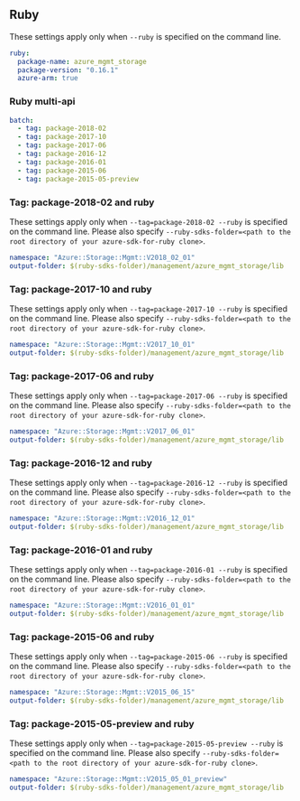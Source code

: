 ## Ruby

These settings apply only when `--ruby` is specified on the command line.

``` yaml $(ruby)
ruby:
  package-name: azure_mgmt_storage
  package-version: "0.16.1"
  azure-arm: true
```

### Ruby multi-api

``` yaml $(ruby) && $(multiapi)
batch:
  - tag: package-2018-02
  - tag: package-2017-10
  - tag: package-2017-06
  - tag: package-2016-12
  - tag: package-2016-01
  - tag: package-2015-06
  - tag: package-2015-05-preview
```

### Tag: package-2018-02 and ruby

These settings apply only when `--tag=package-2018-02 --ruby` is specified on the command line.
Please also specify `--ruby-sdks-folder=<path to the root directory of your azure-sdk-for-ruby clone>`.

``` yaml $(tag) == 'package-2018-02' && $(ruby)
namespace: "Azure::Storage::Mgmt::V2018_02_01"
output-folder: $(ruby-sdks-folder)/management/azure_mgmt_storage/lib
```

### Tag: package-2017-10 and ruby

These settings apply only when `--tag=package-2017-10 --ruby` is specified on the command line.
Please also specify `--ruby-sdks-folder=<path to the root directory of your azure-sdk-for-ruby clone>`.

``` yaml $(tag) == 'package-2017-10' && $(ruby)
namespace: "Azure::Storage::Mgmt::V2017_10_01"
output-folder: $(ruby-sdks-folder)/management/azure_mgmt_storage/lib
```

### Tag: package-2017-06 and ruby

These settings apply only when `--tag=package-2017-06 --ruby` is specified on the command line.
Please also specify `--ruby-sdks-folder=<path to the root directory of your azure-sdk-for-ruby clone>`.

``` yaml $(tag) == 'package-2017-06' && $(ruby)
namespace: "Azure::Storage::Mgmt::V2017_06_01"
output-folder: $(ruby-sdks-folder)/management/azure_mgmt_storage/lib
```

### Tag: package-2016-12 and ruby

These settings apply only when `--tag=package-2016-12 --ruby` is specified on the command line.
Please also specify `--ruby-sdks-folder=<path to the root directory of your azure-sdk-for-ruby clone>`.

``` yaml $(tag) == 'package-2016-12' && $(ruby)
namespace: "Azure::Storage::Mgmt::V2016_12_01"
output-folder: $(ruby-sdks-folder)/management/azure_mgmt_storage/lib
```

### Tag: package-2016-01 and ruby

These settings apply only when `--tag=package-2016-01 --ruby` is specified on the command line.
Please also specify `--ruby-sdks-folder=<path to the root directory of your azure-sdk-for-ruby clone>`.

``` yaml $(tag) == 'package-2016-01' && $(ruby)
namespace: "Azure::Storage::Mgmt::V2016_01_01"
output-folder: $(ruby-sdks-folder)/management/azure_mgmt_storage/lib
```

### Tag: package-2015-06 and ruby

These settings apply only when `--tag=package-2015-06 --ruby` is specified on the command line.
Please also specify `--ruby-sdks-folder=<path to the root directory of your azure-sdk-for-ruby clone>`.

``` yaml $(tag) == 'package-2015-06' && $(ruby)
namespace: "Azure::Storage::Mgmt::V2015_06_15"
output-folder: $(ruby-sdks-folder)/management/azure_mgmt_storage/lib
```

### Tag: package-2015-05-preview and ruby

These settings apply only when `--tag=package-2015-05-preview --ruby` is specified on the command line.
Please also specify `--ruby-sdks-folder=<path to the root directory of your azure-sdk-for-ruby clone>`.

``` yaml $(tag) == 'package-2015-05-preview' && $(ruby)
namespace: "Azure::Storage::Mgmt::V2015_05_01_preview"
output-folder: $(ruby-sdks-folder)/management/azure_mgmt_storage/lib
```
